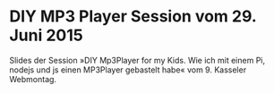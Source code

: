 # DIY MP3 Player Session vom 29. Juni 2015 
Slides der Session »DIY Mp3Player for my Kids. Wie ich mit einem Pi, nodejs und js einen MP3Player gebastelt habe« vom 9. Kasseler Webmontag.
